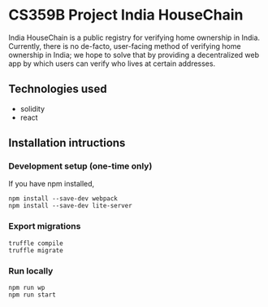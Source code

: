 # CS359B Project India HouseChain

India HouseChain is a public registry for verifying home ownership in India. Currently, there is no de-facto, user-facing method of verifying home ownership in India; we hope to solve that by providing a decentralized web app by which users can verify who lives at certain addresses.

## Technologies used

* solidity
* react

## Installation intructions

### Development setup (one-time only)
If you have npm installed,


```
npm install --save-dev webpack
npm install --save-dev lite-server
```

### Export migrations

```
truffle compile
truffle migrate
```

### Run locally
```
npm run wp
npm run start
```

